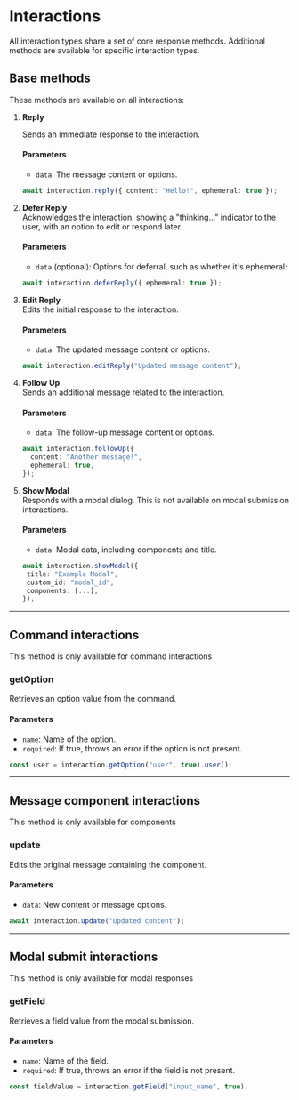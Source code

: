 # Interactions

All interaction types share a set of core response methods. Additional methods are available for specific interaction types.

## Base methods

These methods are available on all interactions:

1. **Reply**

   Sends an immediate response to the interaction.

   #### Parameters

   - `data`: The message content or options.

   ```ts
   await interaction.reply({ content: "Hello!", ephemeral: true });
   ```

2. **Defer Reply**  
   Acknowledges the interaction, showing a "thinking..." indicator to the user, with an option to edit or respond later.

   #### Parameters

   - `data` (optional): Options for deferral, such as whether it's ephemeral:

   ```ts
   await interaction.deferReply({ ephemeral: true });
   ```

3. **Edit Reply**  
   Edits the initial response to the interaction.

   #### Parameters

   - `data`: The updated message content or options.

   ```ts
   await interaction.editReply("Updated message content");
   ```

4. **Follow Up**  
   Sends an additional message related to the interaction.

   #### Parameters

   - `data`: The follow-up message content or options.

   ```ts
   await interaction.followUp({
     content: "Another message!",
     ephemeral: true,
   });
   ```

5. **Show Modal**  
    Responds with a modal dialog. This is not available on modal submission interactions.

   #### Parameters

   - `data`: Modal data, including components and title.

   ```ts
   await interaction.showModal({
    title: "Example Modal",
    custom_id: "modal_id",
    components: [...],
   });
   ```

---

## Command interactions

This method is only available for command interactions

### getOption

Retrieves an option value from the command.

#### Parameters

- `name`: Name of the option.
- `required`: If true, throws an error if the option is not present.

```ts
const user = interaction.getOption("user", true).user();
```

---

## Message component interactions

This method is only available for components

### update

Edits the original message containing the component.

#### Parameters

- `data`: New content or message options.

```ts
await interaction.update("Updated content");
```

---

## Modal submit interactions

This method is only available for modal responses

### getField

Retrieves a field value from the modal submission.

#### Parameters

- `name`: Name of the field.
- `required`: If true, throws an error if the field is not present.

```ts
const fieldValue = interaction.getField("input_name", true);
```
